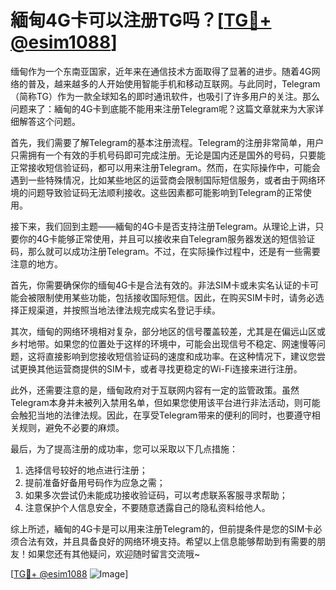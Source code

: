 # 緬甸4G卡可以注册TG吗？[[TG💪+ @esim1088](https://t.me/s/esim1088)]

缅甸作为一个东南亚国家，近年来在通信技术方面取得了显著的进步。随着4G网络的普及，越来越多的人开始使用智能手机和移动互联网。与此同时，Telegram（简称TG）作为一款全球知名的即时通讯软件，也吸引了许多用户的关注。那么问题来了：緬甸的4G卡到底能不能用来注册Telegram呢？这篇文章就来为大家详细解答这个问题。

首先，我们需要了解Telegram的基本注册流程。Telegram的注册非常简单，用户只需拥有一个有效的手机号码即可完成注册。无论是国内还是国外的号码，只要能正常接收短信验证码，都可以用来注册Telegram。然而，在实际操作中，可能会遇到一些特殊情况，比如某些地区的运营商会限制国际短信服务，或者由于网络环境的问题导致验证码无法顺利接收。这些因素都可能影响到Telegram的正常使用。

接下来，我们回到主题——緬甸的4G卡是否支持注册Telegram。从理论上讲，只要你的4G卡能够正常使用，并且可以接收来自Telegram服务器发送的短信验证码，那么就可以成功注册Telegram。不过，在实际操作过程中，还是有一些需要注意的地方。

首先，你需要确保你的缅甸4G卡是合法有效的。非法SIM卡或未实名认证的卡可能会被限制使用某些功能，包括接收国际短信。因此，在购买SIM卡时，请务必选择正规渠道，并按照当地法律法规完成实名登记手续。

其次，缅甸的网络环境相对复杂，部分地区的信号覆盖较差，尤其是在偏远山区或乡村地带。如果您的位置处于这样的环境中，可能会出现信号不稳定、网速慢等问题，这将直接影响到您接收短信验证码的速度和成功率。在这种情况下，建议您尝试更换其他运营商提供的SIM卡，或者寻找更稳定的Wi-Fi连接来进行注册。

此外，还需要注意的是，缅甸政府对于互联网内容有一定的监管政策。虽然Telegram本身并未被列入禁用名单，但如果您使用该平台进行非法活动，则可能会触犯当地的法律法规。因此，在享受Telegram带来的便利的同时，也要遵守相关规则，避免不必要的麻烦。

最后，为了提高注册的成功率，您可以采取以下几点措施：
1. 选择信号较好的地点进行注册；
2. 提前准备好备用号码作为应急之需；
3. 如果多次尝试仍未能成功接收验证码，可以考虑联系客服寻求帮助；
4. 注意保护个人信息安全，不要随意透露自己的隐私资料给他人。

综上所述，緬甸的4G卡是可以用来注册Telegram的，但前提条件是您的SIM卡必须合法有效，并且具备良好的网络环境支持。希望以上信息能够帮助到有需要的朋友！如果您还有其他疑问，欢迎随时留言交流哦~

[[TG💪+ @esim1088](https://t.me/s/esim1088) ![Image](https://i.postimg.cc/4NQfJmqS/Snipaste-2025-05-13-00-14-12.png)]